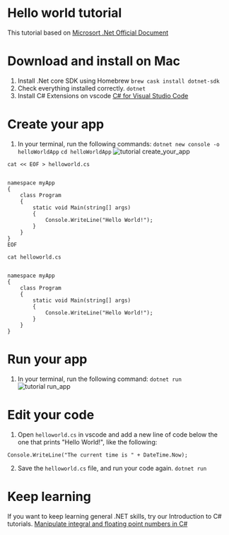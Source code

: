 # Hello world tutorial
This tutorial based on [Microsort .Net Official Document](https://dotnet.microsoft.com/learn/dotnet/hello-world-tutorial/intro)

# Download and install on Mac
1. Install .Net core SDK using Homebrew
`brew cask install dotnet-sdk`
2. Check everything installed correctly.
`dotnet`
3. Install C# Extensions on vscode
[C# for Visual Studio Code](https://marketplace.visualstudio.com/items?itemName=ms-vscode.csharp)

# Create your app
1. In your terminal, run the following commands:
`dotnet new console -o helloWorldApp`
`cd helloWorldApp`
![tutorial create_your_app](https://dotnet.microsoft.com/images/tutorial-gifs/dotnet-hello-world-create-app.gif)

`cat << EOF > helloworld.cs`
```using System;

namespace myApp
{
    class Program
    {
        static void Main(string[] args)
        {
            Console.WriteLine("Hello World!");
        }
    }
}
EOF
```
`cat helloworld.cs`
```using System;

namespace myApp
{
    class Program
    {
        static void Main(string[] args)
        {
            Console.WriteLine("Hello World!");
        }
    }
}
```

# Run your app
1. In your terminal, run the following command:
`dotnet run`
![tutorial run_app](https://dotnet.microsoft.com/images/tutorial-gifs/dotnet-hello-world-run-app.gif)

# Edit your code
1. Open `helloworld.cs` in vscode and add a new line of code below the one that prints "Hello World!", like the following:
```Console.WriteLine("Hello World!");
Console.WriteLine("The current time is " + DateTime.Now);
```
2. Save the `helloworld.cs` file, and run your code again.
`dotnet run`

# Keep learning
If you want to keep learning general .NET skills, try our Introduction to C# tutorials.
[Manipulate integral and floating point numbers in C#](https://docs.microsoft.com/en-us/dotnet/csharp/tutorials/intro-to-csharp/numbers-in-csharp-local)